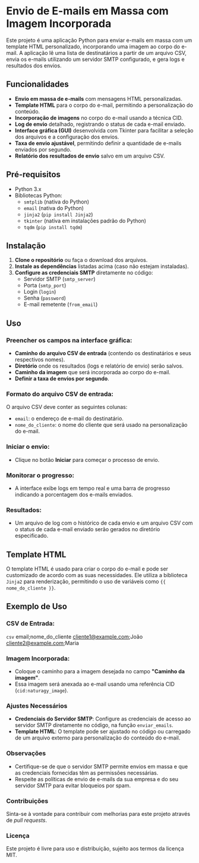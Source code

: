 # Envio de E-mails em Massa com Imagem Incorporada

Este projeto é uma aplicação Python para enviar e-mails em massa com um template HTML personalizado, incorporando uma imagem ao corpo do e-mail. A aplicação lê uma lista de destinatários a partir de um arquivo CSV, envia os e-mails utilizando um servidor SMTP configurado, e gera logs e resultados dos envios.

## Funcionalidades

- **Envio em massa de e-mails** com mensagens HTML personalizadas.
- **Template HTML** para o corpo do e-mail, permitindo a personalização do conteúdo.
- **Incorporação de imagens** no corpo do e-mail usando a técnica CID.
- **Log de envio** detalhado, registrando o status de cada e-mail enviado.
- **Interface gráfica (GUI)** desenvolvida com Tkinter para facilitar a seleção dos arquivos e a configuração dos envios.
- **Taxa de envio ajustável**, permitindo definir a quantidade de e-mails enviados por segundo.
- **Relatório dos resultados de envio** salvo em um arquivo CSV.

## Pré-requisitos

- Python 3.x
- Bibliotecas Python:
  - `smtplib` (nativa do Python)
  - `email` (nativa do Python)
  - `jinja2` (`pip install Jinja2`)
  - `tkinter` (nativa em instalações padrão do Python)
  - `tqdm` (`pip install tqdm`)

## Instalação

1. **Clone o repositório** ou faça o download dos arquivos.
2. **Instale as dependências** listadas acima (caso não estejam instaladas).
3. **Configure as credenciais SMTP** diretamente no código:
   - Servidor SMTP (`smtp_server`)
   - Porta (`smtp_port`)
   - Login (`login`)
   - Senha (`password`)
   - E-mail remetente (`from_email`)

## Uso

### Preencher os campos na interface gráfica:
- **Caminho do arquivo CSV de entrada** (contendo os destinatários e seus respectivos nomes).
- **Diretório** onde os resultados (logs e relatório de envio) serão salvos.
- **Caminho da imagem** que será incorporada ao corpo do e-mail.
- **Definir a taxa de envios por segundo**.

### Formato do arquivo CSV de entrada:
O arquivo CSV deve conter as seguintes colunas:
- `email`: o endereço de e-mail do destinatário.
- `nome_do_cliente`: o nome do cliente que será usado na personalização do e-mail.

### Iniciar o envio:
- Clique no botão **Iniciar** para começar o processo de envio.

### Monitorar o progresso:
- A interface exibe logs em tempo real e uma barra de progresso indicando a porcentagem dos e-mails enviados.

### Resultados:
- Um arquivo de log com o histórico de cada envio e um arquivo CSV com o status de cada e-mail enviado serão gerados no diretório especificado.

## Template HTML

O template HTML é usado para criar o corpo do e-mail e pode ser customizado de acordo com as suas necessidades. Ele utiliza a biblioteca `Jinja2` para renderização, permitindo o uso de variáveis como `{{ nome_do_cliente }}`.

## Exemplo de Uso

### CSV de Entrada:
`csv`
email;nome_do_cliente
cliente1@example.com;João
cliente2@example.com;Maria

### Imagem Incorporada:
- Coloque o caminho para a imagem desejada no campo **"Caminho da imagem"**.
- Essa imagem será anexada ao e-mail usando uma referência CID (`cid:naturagy_image`).

### Ajustes Necessários
- **Credenciais do Servidor SMTP**: Configure as credenciais de acesso ao servidor SMTP diretamente no código, na função `enviar_emails`.
- **Template HTML**: O template pode ser ajustado no código ou carregado de um arquivo externo para personalização do conteúdo do e-mail.

### Observações
- Certifique-se de que o servidor SMTP permite envios em massa e que as credenciais fornecidas têm as permissões necessárias.
- Respeite as políticas de envio de e-mails da sua empresa e do seu servidor SMTP para evitar bloqueios por spam.

### Contribuições
Sinta-se à vontade para contribuir com melhorias para este projeto através de *pull requests*.

### Licença
Este projeto é livre para uso e distribuição, sujeito aos termos da licença MIT.
